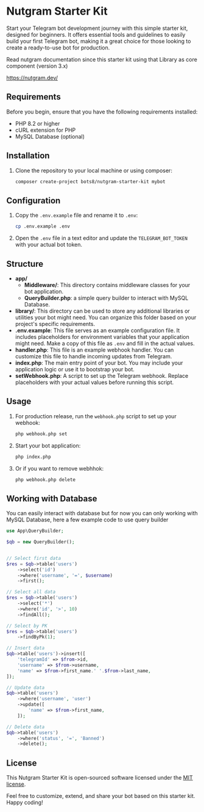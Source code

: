 # Nutgram Starter Kit

Start your Telegram bot development journey with this simple starter kit, designed for beginners. It offers essential tools and guidelines to easily build your first Telegram bot, making it a great choice for those looking to create a ready-to-use bot for production.

Read nutgram documentation since this starter kit using that Library as core component (version 3.x)

https://nutgram.dev/

## Requirements

Before you begin, ensure that you have the following requirements installed:

- PHP 8.2 or higher
- cURL extension for PHP
- MySQL Database (optional)

## Installation

1. Clone the repository to your local machine or using composer:

    ```bash
    composer create-project bots8/nutgram-starter-kit mybot
    ```

## Configuration

1. Copy the `.env.example` file and rename it to `.env`:

    ```bash
    cp .env.example .env
    ```

2. Open the `.env` file in a text editor and update the `TELEGRAM_BOT_TOKEN` with your actual bot token.

## Structure

- **app/**
  - **Middleware/**: This directory contains middleware classes for your bot application.
  - **QueryBuilder.php**: a simple query builder to interact with MySQL Database.
- **library/**: This directory can be used to store any additional libraries or utilities your bot might need. You can organize this folder based on your project's specific requirements.
- **.env.example**: This file serves as an example configuration file. It includes placeholders for environment variables that your application might need. Make a copy of this file as `.env` and fill in the actual values.
- **handler.php**: This file is an example webhook handler. You can customize this file to handle incoming updates from Telegram.
- **index.php**: The main entry point of your bot. You may include your application logic or use it to bootstrap your bot.
- **setWebhook.php**: A script to set up the Telegram webhook. Replace placeholders with your actual values before running this script.


## Usage

1. For production release, run the `webhook.php` script to set up your webhook:

    ```bash
    php webhook.php set
    ```

2. Start your bot application:

    ```bash
    php index.php
    ```
    
3. Or if you want to remove webhhok:

    ```bash
    php webhook.php delete
    ```

## Working with Database

You can easily interact with database but for now you can only working with MySQL Database, here a few example code to use query builder

```php
use App\QueryBuilder;

$qb = new QueryBuilder();


// Select first data
$res = $qb->table('users')
    ->select('id')
    ->where('username', '=', $username)
    ->first();

// Select all data
$res = $qb->table('users')
    ->select('*')
    ->where('id', '>', 10)
    ->findAll();

// Select by PK
$res = $qb->table('users')
    ->findByPk(1);

// Insert data
$qb->table('users')->insert([
    'telegramId' => $from->id,
    'username' => $from->username,
    'name' => $from->first_name.' '.$from->last_name,
]);

// Update data
$qb->table('users')
    ->where('username', 'user')
    ->update([
        'name' => $from->first_name,
    ]);

// Delete data
$qb->table('users')
    ->where('status', '=', 'Banned')
    ->delete();

```

## License

This Nutgram Starter Kit is open-sourced software licensed under the [MIT license](LICENSE).

Feel free to customize, extend, and share your bot based on this starter kit. Happy coding!